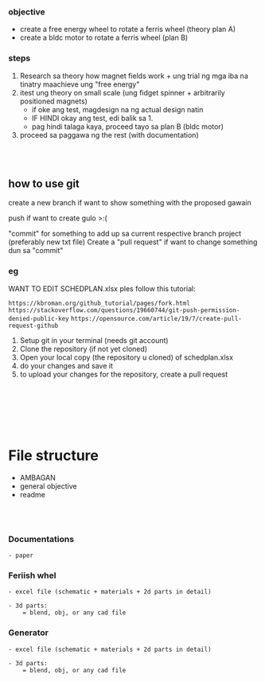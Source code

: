### objective
 - create a free energy wheel to rotate a ferris wheel (theory plan A)
 - create a bldc motor to rotate a ferris wheel (plan B) 

### steps
1. Research sa theory how magnet fields work + ung trial ng mga iba na tinatry maachieve ung "free energy"<br> 
2. itest ung theory on small scale (ung fidget spinner + arbitrarily positioned magnets) 
	- if oke ang test, magdesign na ng actual design natin	
	- IF HINDI okay ang test, edi balik sa 1.
	- pag hindi talaga kaya, proceed tayo sa plan B (bldc motor)
3. proceed sa paggawa ng the rest (with documentation)




<br>
<br>

## how to use git

create a new branch if want to show something with the proposed gawain

push if want to create gulo >:(

"commit" for something to add up sa current respective branch project (preferably new txt file)
Create a "pull request" if want to change something dun sa "commit"
<br>


### eg
WANT TO EDIT SCHEDPLAN.xlsx 
ples follow this tutorial:

`https://kbroman.org/github_tutorial/pages/fork.html`
`https://stackoverflow.com/questions/19660744/git-push-permission-denied-public-key`
`https://opensource.com/article/19/7/create-pull-request-github`


1. Setup git in your terminal (needs git account)
2. Clone the repository (if not yet cloned)
3. Open your local copy (the repository u cloned) of schedplan.xlsx
4. do your changes and save it
5. to upload your changes for the repository, create a pull request

 


<br>
<br>
<br>
<br>
<br>

# File structure
- AMBAGAN
- general objective
- readme
<br>
<br>

### Documentations
	- paper


### Feriish whel
	- excel file (schematic + materials + 2d parts in detail)

	- 3d parts:
		= blend, obj, or any cad file

### Generator
	- excel file (schematic + materials + 2d parts in detail)
	
	- 3d parts:
		= blend, obj, or any cad file
